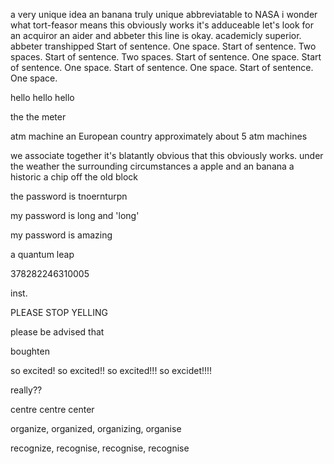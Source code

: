 a very unique idea
an banana
truly unique
abbreviatable to NASA
i wonder what tort-feasor means
this obviously works
it's adduceable
let's look for an acquiror
an aider and abbeter
this line is okay.
academicly superior.
abbeter
transhipped
Start of sentence.  One space.
Start of sentence. Two spaces.
Start of sentence. Two spaces.
Start of sentence.  One space.
Start of sentence.  One space.
Start of sentence.  One space.
Start of sentence.  One space.

hello hello hello

the the meter

atm machine
an European country
approximately about 5 atm machines

we associate together
it's blatantly obvious that this obviously works.
under the weather
the surrounding circumstances
a apple and an banana
a historic
a chip off the old block

the password is tnoernturpn

my password is long and 'long'

my password is amazing

a quantum leap

378282246310005

inst.
 
PLEASE STOP YELLING

please be advised that

boughten

so excited!
so excited!!
so excited!!!
so excidet!!!!

really??

centre centre center 

organize, organized, organizing, organise

recognize, recognise, recognise, recognise
